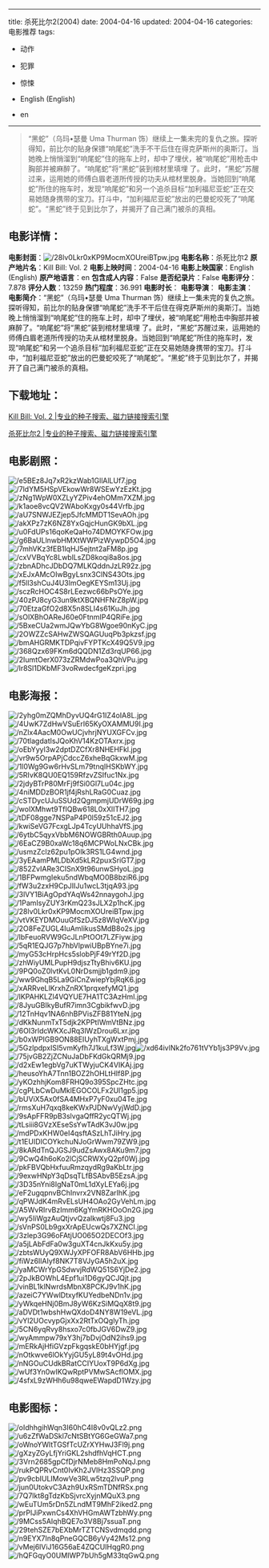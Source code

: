 
---
title: 杀死比尔2(2004)
date: 2004-04-16
updated: 2004-04-16
categories: 电影推荐
tags:
- 动作
- 犯罪
- 惊悚

- English (English)
- en
---


> “黑蛇”（乌玛•瑟曼 Uma Thurman 饰）继续上一集未完的复仇之旅。探听得知，前比尔的贴身保镖“响尾蛇”洗手不干后住在得克萨斯州的奥斯汀。当她晚上悄悄溜到“响尾蛇”住的拖车上时，却中了埋伏，被“响尾蛇”用枪击中胸部并被麻醉了。“响尾蛇”将“黑蛇”装到棺材里填埋 了。此时，“黑蛇”苏醒过来，运用她的师傅白眉老道所传授的功夫从棺材里脱身。当她回到“响尾蛇”所住的拖车时，发现“响尾蛇”和另一个追杀目标“加利福尼亚蛇”正在交易她随身携带的宝刀。打斗中，“加利福尼亚蛇”放出的巴曼蛇咬死了“响尾蛇”。“黑蛇”终于见到比尔了，并揭开了自己满门被杀的真相。

## **电影详情**：

**电影封面**：<img src="https://image.tmdb.org/t/p/w200/28lv0Lkr0xKP9MocmXOUreiBTpw.jpg" alt="/28lv0Lkr0xKP9MocmXOUreiBTpw.jpg" title="/28lv0Lkr0xKP9MocmXOUreiBTpw.jpg">
**电影名称**：杀死比尔2
**原产地片名**：Kill Bill: Vol. 2
**电影上映时间**：2004-04-16
**电影上映国家**：English (English)
**原产地语言**：en
**包含成人内容**：False
**是否纪录片**：False
**电影评分**：7.878
**评分人数**：13259
**热门程度**：36.991
**电影时长**：
**电影导演**：
**电影主演**：
**电影简介**：“黑蛇”（乌玛•瑟曼 Uma Thurman 饰）继续上一集未完的复仇之旅。探听得知，前比尔的贴身保镖“响尾蛇”洗手不干后住在得克萨斯州的奥斯汀。当她晚上悄悄溜到“响尾蛇”住的拖车上时，却中了埋伏，被“响尾蛇”用枪击中胸部并被麻醉了。“响尾蛇”将“黑蛇”装到棺材里填埋 了。此时，“黑蛇”苏醒过来，运用她的师傅白眉老道所传授的功夫从棺材里脱身。当她回到“响尾蛇”所住的拖车时，发现“响尾蛇”和另一个追杀目标“加利福尼亚蛇”正在交易她随身携带的宝刀。打斗中，“加利福尼亚蛇”放出的巴曼蛇咬死了“响尾蛇”。“黑蛇”终于见到比尔了，并揭开了自己满门被杀的真相。

## **下载地址**：
[Kill Bill: Vol. 2 |专业的种子搜索、磁力链接搜索引擎](https://movie.amd794.com:2083/?search=Kill%20Bill%3A%20Vol.%202&ordering=&mode=match_phrase&page_size=10&page=1)

[杀死比尔2 |专业的种子搜索、磁力链接搜索引擎](https://movie.amd794.com:2083/?search=%E6%9D%80%E6%AD%BB%E6%AF%94%E5%B0%942&ordering=&mode=match_phrase&page_size=10&page=1)
 

## **电影剧照**：
<img src="https://image.tmdb.org/t/p/original/e5BEz8Jq7xR2kzWab1GllAlLUf7.jpg" alt="/e5BEz8Jq7xR2kzWab1GllAlLUf7.jpg" title="/e5BEz8Jq7xR2kzWab1GllAlLUf7.jpg"><img src="https://image.tmdb.org/t/p/original/7ldYM5HSpVEkowWr8WSEwYzEzKt.jpg" alt="/7ldYM5HSpVEkowWr8WSEwYzEzKt.jpg" title="/7ldYM5HSpVEkowWr8WSEwYzEzKt.jpg"><img src="https://image.tmdb.org/t/p/original/zNg1WpW0XZLyYZPiv4ehOMm7XZM.jpg" alt="/zNg1WpW0XZLyYZPiv4ehOMm7XZM.jpg" title="/zNg1WpW0XZLyYZPiv4ehOMm7XZM.jpg"><img src="https://image.tmdb.org/t/p/original/k1aoe8vcQV2WAboKxgy0s44Vrfb.jpg" alt="/k1aoe8vcQV2WAboKxgy0s44Vrfb.jpg" title="/k1aoe8vcQV2WAboKxgy0s44Vrfb.jpg"><img src="https://image.tmdb.org/t/p/original/aU7SNWJEZjep5JfcMMDT1SevAOh.jpg" alt="/aU7SNWJEZjep5JfcMMDT1SevAOh.jpg" title="/aU7SNWJEZjep5JfcMMDT1SevAOh.jpg"><img src="https://image.tmdb.org/t/p/original/akXPz7zK6NZ8YxGqjcHunGK9bXL.jpg" alt="/akXPz7zK6NZ8YxGqjcHunGK9bXL.jpg" title="/akXPz7zK6NZ8YxGqjcHunGK9bXL.jpg"><img src="https://image.tmdb.org/t/p/original/u0FdUPs16qoKeQaHo74DMOYKFOw.jpg" alt="/u0FdUPs16qoKeQaHo74DMOYKFOw.jpg" title="/u0FdUPs16qoKeQaHo74DMOYKFOw.jpg"><img src="https://image.tmdb.org/t/p/original/g6BaULlnwbHMXtWWPizWywpD5O4.jpg" alt="/g6BaULlnwbHMXtWWPizWywpD5O4.jpg" title="/g6BaULlnwbHMXtWWPizWywpD5O4.jpg"><img src="https://image.tmdb.org/t/p/original/7mhVKz3fEB1lqHJ5ejtnt2aFM8p.jpg" alt="/7mhVKz3fEB1lqHJ5ejtnt2aFM8p.jpg" title="/7mhVKz3fEB1lqHJ5ejtnt2aFM8p.jpg"><img src="https://image.tmdb.org/t/p/original/cxVVBqYc8LwblLsZD8koqi8a8os.jpg" alt="/cxVVBqYc8LwblLsZD8koqi8a8os.jpg" title="/cxVVBqYc8LwblLsZD8koqi8a8os.jpg"><img src="https://image.tmdb.org/t/p/original/zbnADhcJDbDQ7MLKQddnJzLR92z.jpg" alt="/zbnADhcJDbDQ7MLKQddnJzLR92z.jpg" title="/zbnADhcJDbDQ7MLKQddnJzLR92z.jpg"><img src="https://image.tmdb.org/t/p/original/xEJxAMcOIwBgyLsnx3ClNS43Ots.jpg" alt="/xEJxAMcOIwBgyLsnx3ClNS43Ots.jpg" title="/xEJxAMcOIwBgyLsnx3ClNS43Ots.jpg"><img src="https://image.tmdb.org/t/p/original/f5ll3shCuJ4U3lmOegKEYSm13Uj.jpg" alt="/f5ll3shCuJ4U3lmOegKEYSm13Uj.jpg" title="/f5ll3shCuJ4U3lmOegKEYSm13Uj.jpg"><img src="https://image.tmdb.org/t/p/original/sczRcHOC4S8rLEezwc66bPsOYe.jpg" alt="/sczRcHOC4S8rLEezwc66bPsOYe.jpg" title="/sczRcHOC4S8rLEezwc66bPsOYe.jpg"><img src="https://image.tmdb.org/t/p/original/40zPJ8cyG3un9ktXBQNHFNrZ8pW.jpg" alt="/40zPJ8cyG3un9ktXBQNHFNrZ8pW.jpg" title="/40zPJ8cyG3un9ktXBQNHFNrZ8pW.jpg"><img src="https://image.tmdb.org/t/p/original/70EtzaGfO2d8X5n8SLI4s61KuJh.jpg" alt="/70EtzaGfO2d8X5n8SLI4s61KuJh.jpg" title="/70EtzaGfO2d8X5n8SLI4s61KuJh.jpg"><img src="https://image.tmdb.org/t/p/original/sOlXBhOAReJ60e0FtnmIP4QRiFe.jpg" alt="/sOlXBhOAReJ60e0FtnmIP4QRiFe.jpg" title="/sOlXBhOAReJ60e0FtnmIP4QRiFe.jpg"><img src="https://image.tmdb.org/t/p/original/5BxeCUa2wmJQwYbG8Wgoe90nKyC.jpg" alt="/5BxeCUa2wmJQwYbG8Wgoe90nKyC.jpg" title="/5BxeCUa2wmJQwYbG8Wgoe90nKyC.jpg"><img src="https://image.tmdb.org/t/p/original/2OWZZcSAHwZWSQAGUuqPb3pkzsf.jpg" alt="/2OWZZcSAHwZWSQAGUuqPb3pkzsf.jpg" title="/2OWZZcSAHwZWSQAGUuqPb3pkzsf.jpg"><img src="https://image.tmdb.org/t/p/original/bmAHGRMKTDPqivFYPTKcX49Q5V9.jpg" alt="/bmAHGRMKTDPqivFYPTKcX49Q5V9.jpg" title="/bmAHGRMKTDPqivFYPTKcX49Q5V9.jpg"><img src="https://image.tmdb.org/t/p/original/368Qzx69FKm6dQQDN1Zd3rqUP66.jpg" alt="/368Qzx69FKm6dQQDN1Zd3rqUP66.jpg" title="/368Qzx69FKm6dQQDN1Zd3rqUP66.jpg"><img src="https://image.tmdb.org/t/p/original/2IumtOerX073zZRMdwPoa3QhVPu.jpg" alt="/2IumtOerX073zZRMdwPoa3QhVPu.jpg" title="/2IumtOerX073zZRMdwPoa3QhVPu.jpg"><img src="https://image.tmdb.org/t/p/original/lr8Sl1DKbMF3voRwdecfgeKzpri.jpg" alt="/lr8Sl1DKbMF3voRwdecfgeKzpri.jpg" title="/lr8Sl1DKbMF3voRwdecfgeKzpri.jpg">

## **电影海报**：
<img src="https://image.tmdb.org/t/p/original/2yhg0mZQMhDyvUQ4rG1IZ4oIA8L.jpg" alt="/2yhg0mZQMhDyvUQ4rG1IZ4oIA8L.jpg" title="/2yhg0mZQMhDyvUQ4rG1IZ4oIA8L.jpg"><img src="https://image.tmdb.org/t/p/original/4UwK7ZdHwVSuErI65KyOXAMMU9I.jpg" alt="/4UwK7ZdHwVSuErI65KyOXAMMU9I.jpg" title="/4UwK7ZdHwVSuErI65KyOXAMMU9I.jpg"><img src="https://image.tmdb.org/t/p/original/nZlx4AacM0OwUCjvhrjNYUXGFCv.jpg" alt="/nZlx4AacM0OwUCjvhrjNYUXGFCv.jpg" title="/nZlx4AacM0OwUCjvhrjNYUXGFCv.jpg"><img src="https://image.tmdb.org/t/p/original/70tlagdatIsJQoKhV14KzOTAxrx.jpg" alt="/70tlagdatIsJQoKhV14KzOTAxrx.jpg" title="/70tlagdatIsJQoKhV14KzOTAxrx.jpg"><img src="https://image.tmdb.org/t/p/original/oEbYyyl3w2dptDZCfXr8NHEHFkl.jpg" alt="/oEbYyyl3w2dptDZCfXr8NHEHFkl.jpg" title="/oEbYyyl3w2dptDZCfXr8NHEHFkl.jpg"><img src="https://image.tmdb.org/t/p/original/vr9w5OrpAPjCdccZ6xheBqGkxwM.jpg" alt="/vr9w5OrpAPjCdccZ6xheBqGkxwM.jpg" title="/vr9w5OrpAPjCdccZ6xheBqGkxwM.jpg"><img src="https://image.tmdb.org/t/p/original/1l0Wg9Gw6rHvSLm79tnqIHSKbWY.jpg" alt="/1l0Wg9Gw6rHvSLm79tnqIHSKbWY.jpg" title="/1l0Wg9Gw6rHvSLm79tnqIHSKbWY.jpg"><img src="https://image.tmdb.org/t/p/original/5RIvK8QU0EQ159RfzvZSIfuc1Nx.jpg" alt="/5RIvK8QU0EQ159RfzvZSIfuc1Nx.jpg" title="/5RIvK8QU0EQ159RfzvZSIfuc1Nx.jpg"><img src="https://image.tmdb.org/t/p/original/2jdyBTrP80MrFj9fSi0Gl7Lu04c.jpg" alt="/2jdyBTrP80MrFj9fSi0Gl7Lu04c.jpg" title="/2jdyBTrP80MrFj9fSi0Gl7Lu04c.jpg"><img src="https://image.tmdb.org/t/p/original/4niMDDzBOR1jf4jRshLRaG0Cuaz.jpg" alt="/4niMDDzBOR1jf4jRshLRaG0Cuaz.jpg" title="/4niMDDzBOR1jf4jRshLRaG0Cuaz.jpg"><img src="https://image.tmdb.org/t/p/original/cSTDycUJuSSUd2QgmpmjUDrW69g.jpg" alt="/cSTDycUJuSSUd2QgmpmjUDrW69g.jpg" title="/cSTDycUJuSSUd2QgmpmjUDrW69g.jpg"><img src="https://image.tmdb.org/t/p/original/wolXMhwt9TfIQBw618L0xXlITH7.jpg" alt="/wolXMhwt9TfIQBw618L0xXlITH7.jpg" title="/wolXMhwt9TfIQBw618L0xXlITH7.jpg"><img src="https://image.tmdb.org/t/p/original/tDF08gge7NSPaP4P0l59z51cEJ2.jpg" alt="/tDF08gge7NSPaP4P0l59z51cEJ2.jpg" title="/tDF08gge7NSPaP4P0l59z51cEJ2.jpg"><img src="https://image.tmdb.org/t/p/original/kwiSeVG7FcxgLJp4TcyUUhhaVfS.jpg" alt="/kwiSeVG7FcxgLJp4TcyUUhhaVfS.jpg" title="/kwiSeVG7FcxgLJp4TcyUUhhaVfS.jpg"><img src="https://image.tmdb.org/t/p/original/6ytbC5qyxVbbM6NOWGBRth0Auup.jpg" alt="/6ytbC5qyxVbbM6NOWGBRth0Auup.jpg" title="/6ytbC5qyxVbbM6NOWGBRth0Auup.jpg"><img src="https://image.tmdb.org/t/p/original/6EaCZ9B0xaWc18q6MCPWoLNxCBk.jpg" alt="/6EaCZ9B0xaWc18q6MCPWoLNxCBk.jpg" title="/6EaCZ9B0xaWc18q6MCPWoLNxCBk.jpg"><img src="https://image.tmdb.org/t/p/original/usmzZclz62pu1pOlk3RS1LG4wnd.jpg" alt="/usmzZclz62pu1pOlk3RS1LG4wnd.jpg" title="/usmzZclz62pu1pOlk3RS1LG4wnd.jpg"><img src="https://image.tmdb.org/t/p/original/3yEAamPMLDbXd5kLR2puxSriGT7.jpg" alt="/3yEAamPMLDbXd5kLR2puxSriGT7.jpg" title="/3yEAamPMLDbXd5kLR2puxSriGT7.jpg"><img src="https://image.tmdb.org/t/p/original/852ZvIARe3CISnX9t96unwSHyoL.jpg" alt="/852ZvIARe3CISnX9t96unwSHyoL.jpg" title="/852ZvIARe3CISnX9t96unwSHyoL.jpg"><img src="https://image.tmdb.org/t/p/original/1BFPwmgIeku5ndWbqMO0B8bziR6.jpg" alt="/1BFPwmgIeku5ndWbqMO0B8bziR6.jpg" title="/1BFPwmgIeku5ndWbqMO0B8bziR6.jpg"><img src="https://image.tmdb.org/t/p/original/fW3u2zxH9CpJIIJu1wcL3tjqA93.jpg" alt="/fW3u2zxH9CpJIIJu1wcL3tjqA93.jpg" title="/fW3u2zxH9CpJIIJu1wcL3tjqA93.jpg"><img src="https://image.tmdb.org/t/p/original/3lVY1BiAgOpdYAqWs42nnaygohJ.jpg" alt="/3lVY1BiAgOpdYAqWs42nnaygohJ.jpg" title="/3lVY1BiAgOpdYAqWs42nnaygohJ.jpg"><img src="https://image.tmdb.org/t/p/original/1PamIsyZUY3rKmQ23sJLX2p1hcK.jpg" alt="/1PamIsyZUY3rKmQ23sJLX2p1hcK.jpg" title="/1PamIsyZUY3rKmQ23sJLX2p1hcK.jpg"><img src="https://image.tmdb.org/t/p/original/28lv0Lkr0xKP9MocmXOUreiBTpw.jpg" alt="/28lv0Lkr0xKP9MocmXOUreiBTpw.jpg" title="/28lv0Lkr0xKP9MocmXOUreiBTpw.jpg"><img src="https://image.tmdb.org/t/p/original/vtVKEYDMOuuGfSzDJ5z8WIqVeXV.jpg" alt="/vtVKEYDMOuuGfSzDJ5z8WIqVeXV.jpg" title="/vtVKEYDMOuuGfSzDJ5z8WIqVeXV.jpg"><img src="https://image.tmdb.org/t/p/original/2O8FeZUGL4IuAmIikusSMdB8o2s.jpg" alt="/2O8FeZUGL4IuAmIikusSMdB8o2s.jpg" title="/2O8FeZUGL4IuAmIikusSMdB8o2s.jpg"><img src="https://image.tmdb.org/t/p/original/lbFeuoRVW9GcJLnPtOOt7LZFiyw.jpg" alt="/lbFeuoRVW9GcJLnPtOOt7LZFiyw.jpg" title="/lbFeuoRVW9GcJLnPtOOt7LZFiyw.jpg"><img src="https://image.tmdb.org/t/p/original/5qR1EQJG7p7hbVlpwiUBpBYne7i.jpg" alt="/5qR1EQJG7p7hbVlpwiUBpBYne7i.jpg" title="/5qR1EQJG7p7hbVlpwiUBpBYne7i.jpg"><img src="https://image.tmdb.org/t/p/original/myG53cHrpHcs5slobPjF49rYf2D.jpg" alt="/myG53cHrpHcs5slobPjF49rYf2D.jpg" title="/myG53cHrpHcs5slobPjF49rYf2D.jpg"><img src="https://image.tmdb.org/t/p/original/zhWiyUMLPupH9djszTtyBhiv6KU.jpg" alt="/zhWiyUMLPupH9djszTtyBhiv6KU.jpg" title="/zhWiyUMLPupH9djszTtyBhiv6KU.jpg"><img src="https://image.tmdb.org/t/p/original/9PQ0oZ0lvtKvL0NrDsmjjb1gdm9.jpg" alt="/9PQ0oZ0lvtKvL0NrDsmjjb1gdm9.jpg" title="/9PQ0oZ0lvtKvL0NrDsmjjb1gdm9.jpg"><img src="https://image.tmdb.org/t/p/original/ww9GhqB5La9GiCnZwiepYbjRqK6.jpg" alt="/ww9GhqB5La9GiCnZwiepYbjRqK6.jpg" title="/ww9GhqB5La9GiCnZwiepYbjRqK6.jpg"><img src="https://image.tmdb.org/t/p/original/xARRveLlKrxhZnRX1prqxefyMQ1.jpg" alt="/xARRveLlKrxhZnRX1prqxefyMQ1.jpg" title="/xARRveLlKrxhZnRX1prqxefyMQ1.jpg"><img src="https://image.tmdb.org/t/p/original/lKPAHKLZl4VQYUE7HA1TC3AzHmI.jpg" alt="/lKPAHKLZl4VQYUE7HA1TC3AzHmI.jpg" title="/lKPAHKLZl4VQYUE7HA1TC3AzHmI.jpg"><img src="https://image.tmdb.org/t/p/original/8JyuGBIkyBufR7imn3CgbikfwvD.jpg" alt="/8JyuGBIkyBufR7imn3CgbikfwvD.jpg" title="/8JyuGBIkyBufR7imn3CgbikfwvD.jpg"><img src="https://image.tmdb.org/t/p/original/12TnHqv1NA6nhBPVisZFB81YteN.jpg" alt="/12TnHqv1NA6nhBPVisZFB81YteN.jpg" title="/12TnHqv1NA6nhBPVisZFB81YteN.jpg"><img src="https://image.tmdb.org/t/p/original/dKkNunmTxT5djk2KPPtIWmVtBNz.jpg" alt="/dKkNunmTxT5djk2KPPtIWmVtBNz.jpg" title="/dKkNunmTxT5djk2KPPtIWmVtBNz.jpg"><img src="https://image.tmdb.org/t/p/original/6OI3rldcWKXcJRq3lWzDrou6Lxr.jpg" alt="/6OI3rldcWKXcJRq3lWzDrou6Lxr.jpg" title="/6OI3rldcWKXcJRq3lWzDrou6Lxr.jpg"><img src="https://image.tmdb.org/t/p/original/b0xWPIGB9ON88EIUyhTXgWxtPmj.jpg" alt="/b0xWPIGB9ON88EIUyhTXgWxtPmj.jpg" title="/b0xWPIGB9ON88EIUyhTXgWxtPmj.jpg"><img src="https://image.tmdb.org/t/p/original/5GzlpdpxISI5vmKyfh7J1kuLf3W.jpg" alt="/5GzlpdpxISI5vmKyfh7J1kuLf3W.jpg" title="/5GzlpdpxISI5vmKyfh7J1kuLf3W.jpg"><img src="https://image.tmdb.org/t/p/original/xd64ivlNk2fo761tVYb1js3P9Vv.jpg" alt="/xd64ivlNk2fo761tVYb1js3P9Vv.jpg" title="/xd64ivlNk2fo761tVYb1js3P9Vv.jpg"><img src="https://image.tmdb.org/t/p/original/75jvGB2ZjZCNuJaDbFKdGkQRMj9.jpg" alt="/75jvGB2ZjZCNuJaDbFKdGkQRMj9.jpg" title="/75jvGB2ZjZCNuJaDbFKdGkQRMj9.jpg"><img src="https://image.tmdb.org/t/p/original/d2xEw1egbVg7uKTWyjuCK4VIKAj.jpg" alt="/d2xEw1egbVg7uKTWyjuCK4VIKAj.jpg" title="/d2xEw1egbVg7uKTWyjuCK4VIKAj.jpg"><img src="https://image.tmdb.org/t/p/original/heusoYhA7Tnn1BOZ2hOHLtHIf8P.jpg" alt="/heusoYhA7Tnn1BOZ2hOHLtHIf8P.jpg" title="/heusoYhA7Tnn1BOZ2hOHLtHIf8P.jpg"><img src="https://image.tmdb.org/t/p/original/yKOzhhjKom8FRHQ9o395SpcZHtc.jpg" alt="/yKOzhhjKom8FRHQ9o395SpcZHtc.jpg" title="/yKOzhhjKom8FRHQ9o395SpcZHtc.jpg"><img src="https://image.tmdb.org/t/p/original/cgPLbCwDuMklEGOCOLFx2Ul1gp5.jpg" alt="/cgPLbCwDuMklEGOCOLFx2Ul1gp5.jpg" title="/cgPLbCwDuMklEGOCOLFx2Ul1gp5.jpg"><img src="https://image.tmdb.org/t/p/original/bUViX5Ax0fSA4MHxP7yF0xu04Te.jpg" alt="/bUViX5Ax0fSA4MHxP7yF0xu04Te.jpg" title="/bUViX5Ax0fSA4MHxP7yF0xu04Te.jpg"><img src="https://image.tmdb.org/t/p/original/rmsXuH7qxq8keKWxPJDNwVyjWdD.jpg" alt="/rmsXuH7qxq8keKWxPJDNwVyjWdD.jpg" title="/rmsXuH7qxq8keKWxPJDNwVyjWdD.jpg"><img src="https://image.tmdb.org/t/p/original/9sApFFR9pB3slvgaQffR2ycQTWj.jpg" alt="/9sApFFR9pB3slvgaQffR2ycQTWj.jpg" title="/9sApFFR9pB3slvgaQffR2ycQTWj.jpg"><img src="https://image.tmdb.org/t/p/original/tLsiii8GVzXEseSsYwTAdK3vJ0w.jpg" alt="/tLsiii8GVzXEseSsYwTAdK3vJ0w.jpg" title="/tLsiii8GVzXEseSsYwTAdK3vJ0w.jpg"><img src="https://image.tmdb.org/t/p/original/mdPDxKHW0eI4qsftASzLhTJiHry.jpg" alt="/mdPDxKHW0eI4qsftASzLhTJiHry.jpg" title="/mdPDxKHW0eI4qsftASzLhTJiHry.jpg"><img src="https://image.tmdb.org/t/p/original/t1EUIDICOYkchuNJoGrWwm79ZW9.jpg" alt="/t1EUIDICOYkchuNJoGrWwm79ZW9.jpg" title="/t1EUIDICOYkchuNJoGrWwm79ZW9.jpg"><img src="https://image.tmdb.org/t/p/original/8kARdTnQJGSJ9udZsAwx8AKu9m7.jpg" alt="/8kARdTnQJGSJ9udZsAwx8AKu9m7.jpg" title="/8kARdTnQJGSJ9udZsAwx8AKu9m7.jpg"><img src="https://image.tmdb.org/t/p/original/9CwQ4h6oKo2lCjSCRWXyQ2pf0Wj.jpg" alt="/9CwQ4h6oKo2lCjSCRWXyQ2pf0Wj.jpg" title="/9CwQ4h6oKo2lCjSCRWXyQ2pf0Wj.jpg"><img src="https://image.tmdb.org/t/p/original/pkFBVQbHxfuuRmzqydRg9aKbLtr.jpg" alt="/pkFBVQbHxfuuRmzqydRg9aKbLtr.jpg" title="/pkFBVQbHxfuuRmzqydRg9aKbLtr.jpg"><img src="https://image.tmdb.org/t/p/original/9exwHNpY3qDsqTLfBSAbvB5EzsA.jpg" alt="/9exwHNpY3qDsqTLfBSAbvB5EzsA.jpg" title="/9exwHNpY3qDsqTLfBSAbvB5EzsA.jpg"><img src="https://image.tmdb.org/t/p/original/3D35nYni8IgNaT0mL1dXyLEYa6j.jpg" alt="/3D35nYni8IgNaT0mL1dXyLEYa6j.jpg" title="/3D35nYni8IgNaT0mL1dXyLEYa6j.jpg"><img src="https://image.tmdb.org/t/p/original/eF2ugqpnvBChInvrx2VN8ZarIhK.jpg" alt="/eF2ugqpnvBChInvrx2VN8ZarIhK.jpg" title="/eF2ugqpnvBChInvrx2VN8ZarIhK.jpg"><img src="https://image.tmdb.org/t/p/original/qPWJdK4mRvELsUH4OAo2GyVehLm.jpg" alt="/qPWJdK4mRvELsUH4OAo2GyVehLm.jpg" title="/qPWJdK4mRvELsUH4OAo2GyVehLm.jpg"><img src="https://image.tmdb.org/t/p/original/A5WvRIrvBzImm6KgYmRKHOoOn2G.jpg" alt="/A5WvRIrvBzImm6KgYmRKHOoOn2G.jpg" title="/A5WvRIrvBzImm6KgYmRKHOoOn2G.jpg"><img src="https://image.tmdb.org/t/p/original/wy5IiWgzAuQtjvvQzalkwtj8Fu3.jpg" alt="/wy5IiWgzAuQtjvvQzalkwtj8Fu3.jpg" title="/wy5IiWgzAuQtjvvQzalkwtj8Fu3.jpg"><img src="https://image.tmdb.org/t/p/original/sVnPS0Lb9gxXrApEUcwQs7XZNCI.jpg" alt="/sVnPS0Lb9gxXrApEUcwQs7XZNCI.jpg" title="/sVnPS0Lb9gxXrApEUcwQs7XZNCI.jpg"><img src="https://image.tmdb.org/t/p/original/3zlep3G96oFAtjUO065O2DECOf3.jpg" alt="/3zlep3G96oFAtjUO065O2DECOf3.jpg" title="/3zlep3G96oFAtjUO065O2DECOf3.jpg"><img src="https://image.tmdb.org/t/p/original/a5jLAbFdFa0w3guXT4cnJkKxu5y.jpg" alt="/a5jLAbFdFa0w3guXT4cnJkKxu5y.jpg" title="/a5jLAbFdFa0w3guXT4cnJkKxu5y.jpg"><img src="https://image.tmdb.org/t/p/original/zbtsWUyQ9XWJyXPFOFR8AbV6HHb.jpg" alt="/zbtsWUyQ9XWJyXPFOFR8AbV6HHb.jpg" title="/zbtsWUyQ9XWJyXPFOFR8AbV6HHb.jpg"><img src="https://image.tmdb.org/t/p/original/fiWz6IlAIyf8NK7T8VJyGA5h2uX.jpg" alt="/fiWz6IlAIyf8NK7T8VJyGA5h2uX.jpg" title="/fiWz6IlAIyf8NK7T8VJyGA5h2uX.jpg"><img src="https://image.tmdb.org/t/p/original/yaMCWrYpGSdwvjRdWQ51S6YjDe2.jpg" alt="/yaMCWrYpGSdwvjRdWQ51S6YjDe2.jpg" title="/yaMCWrYpGSdwvjRdWQ51S6YjDe2.jpg"><img src="https://image.tmdb.org/t/p/original/2pJkBOWhL4Epf1ui1D6gyQCJQjt.jpg" alt="/2pJkBOWhL4Epf1ui1D6gyQCJQjt.jpg" title="/2pJkBOWhL4Epf1ui1D6gyQCJQjt.jpg"><img src="https://image.tmdb.org/t/p/original/vinBL1klNwrdsMbnX8PCKJ9v1hK.jpg" alt="/vinBL1klNwrdsMbnX8PCKJ9v1hK.jpg" title="/vinBL1klNwrdsMbnX8PCKJ9v1hK.jpg"><img src="https://image.tmdb.org/t/p/original/azeiC7YWwlDtxyfKUYedbeNDn1v.jpg" alt="/azeiC7YWwlDtxyfKUYedbeNDn1v.jpg" title="/azeiC7YWwlDtxyfKUYedbeNDn1v.jpg"><img src="https://image.tmdb.org/t/p/original/yWkqeHNj0BmJ8yW6KzSiMQqX8t9.jpg" alt="/yWkqeHNj0BmJ8yW6KzSiMQqX8t9.jpg" title="/yWkqeHNj0BmJ8yW6KzSiMQqX8t9.jpg"><img src="https://image.tmdb.org/t/p/original/aDVDt1wbshHwQXdoD4NY8W19eVL.jpg" alt="/aDVDt1wbshHwQXdoD4NY8W19eVL.jpg" title="/aDVDt1wbshHwQXdoD4NY8W19eVL.jpg"><img src="https://image.tmdb.org/t/p/original/vYl2UOcvypGjxXx2RtTxOQglyTh.jpg" alt="/vYl2UOcvypGjxXx2RtTxOQglyTh.jpg" title="/vYl2UOcvypGjxXx2RtTxOQglyTh.jpg"><img src="https://image.tmdb.org/t/p/original/5CN6yqRvy8hsxo7c0fbJGV6DwZ9.jpg" alt="/5CN6yqRvy8hsxo7c0fbJGV6DwZ9.jpg" title="/5CN6yqRvy8hsxo7c0fbJGV6DwZ9.jpg"><img src="https://image.tmdb.org/t/p/original/wyAmmpw79xY3hj7bDvjOdN2ihs9.jpg" alt="/wyAmmpw79xY3hj7bDvjOdN2ihs9.jpg" title="/wyAmmpw79xY3hj7bDvjOdN2ihs9.jpg"><img src="https://image.tmdb.org/t/p/original/mERkAjHfiGVzpFkgqskE0bHYjgf.jpg" alt="/mERkAjHfiGVzpFkgqskE0bHYjgf.jpg" title="/mERkAjHfiGVzpFkgqskE0bHYjgf.jpg"><img src="https://image.tmdb.org/t/p/original/nOtkwve6lOkYyjGU5yL89t4vOHd.jpg" alt="/nOtkwve6lOkYyjGU5yL89t4vOHd.jpg" title="/nOtkwve6lOkYyjGU5yL89t4vOHd.jpg"><img src="https://image.tmdb.org/t/p/original/nNGOuCUdkBRatCCIYUoxT9P6dXg.jpg" alt="/nNGOuCUdkBRatCCIYUoxT9P6dXg.jpg" title="/nNGOuCUdkBRatCCIYUoxT9P6dXg.jpg"><img src="https://image.tmdb.org/t/p/original/wUf3Yn0wIKQwRptPVMwSAcflOMX.jpg" alt="/wUf3Yn0wIKQwRptPVMwSAcflOMX.jpg" title="/wUf3Yn0wIKQwRptPVMwSAcflOMX.jpg"><img src="https://image.tmdb.org/t/p/original/4sfxL9zWHh6u98qweEWapdD1Wzy.jpg" alt="/4sfxL9zWHh6u98qweEWapdD1Wzy.jpg" title="/4sfxL9zWHh6u98qweEWapdD1Wzy.jpg">

## **电影图标**：
<img src="https://image.tmdb.org/t/p/original/oIdhhgihWqn3I60hC4I8v0vQLz2.png" alt="/oIdhhgihWqn3I60hC4I8v0vQLz2.png" title="/oIdhhgihWqn3I60hC4I8v0vQLz2.png"><img src="https://image.tmdb.org/t/p/original/u6zZfWaDSkl7cNtSBtYG6GeGWa7.png" alt="/u6zZfWaDSkl7cNtSBtYG6GeGWa7.png" title="/u6zZfWaDSkl7cNtSBtYG6GeGWa7.png"><img src="https://image.tmdb.org/t/p/original/oWnoYWltTGSfTcUZrXYHwJ3Fl9j.png" alt="/oWnoYWltTGSfTcUZrXYHwJ3Fl9j.png" title="/oWnoYWltTGSfTcUZrXYHwJ3Fl9j.png"><img src="https://image.tmdb.org/t/p/original/gXzyZGyLfjYriGKL2shdfhVqHCT.png" alt="/gXzyZGyLfjYriGKL2shdfhVqHCT.png" title="/gXzyZGyLfjYriGKL2shdfhVqHCT.png"><img src="https://image.tmdb.org/t/p/original/3Vrn2685gpCfDjrNMeb8HmPoNqJ.png" alt="/3Vrn2685gpCfDjrNMeb8HmPoNqJ.png" title="/3Vrn2685gpCfDjrNMeb8HmPoNqJ.png"><img src="https://image.tmdb.org/t/p/original/rukPQPRvCnt0IvKh2JVIHz3SSQP.png" alt="/rukPQPRvCnt0IvKh2JVIHz3SSQP.png" title="/rukPQPRvCnt0IvKh2JVIHz3SSQP.png"><img src="https://image.tmdb.org/t/p/original/pv9cbIULIMowVe3RLw5tzq2lvuP.png" alt="/pv9cbIULIMowVe3RLw5tzq2lvuP.png" title="/pv9cbIULIMowVe3RLw5tzq2lvuP.png"><img src="https://image.tmdb.org/t/p/original/jun0UtokvC3Azh9UxRSmTDNfRSx.png" alt="/jun0UtokvC3Azh9UxRSmTDNfRSx.png" title="/jun0UtokvC3Azh9UxRSmTDNfRSx.png"><img src="https://image.tmdb.org/t/p/original/7Q7lkt8gTdzKbSjvrcXyjnMQuX3.png" alt="/7Q7lkt8gTdzKbSjvrcXyjnMQuX3.png" title="/7Q7lkt8gTdzKbSjvrcXyjnMQuX3.png"><img src="https://image.tmdb.org/t/p/original/wEuTUm5rDn5ZLndMT9MhF2iked2.png" alt="/wEuTUm5rDn5ZLndMT9MhF2iked2.png" title="/wEuTUm5rDn5ZLndMT9MhF2iked2.png"><img src="https://image.tmdb.org/t/p/original/prPlJiPxwnCs4XhVHGmAWTzbhWy.png" alt="/prPlJiPxwnCs4XhVHGmAWTzbhWy.png" title="/prPlJiPxwnCs4XhVHGmAWTzbhWy.png"><img src="https://image.tmdb.org/t/p/original/9MCss5AIqhBQE7o3V8Bj7ssuaT.png" alt="/9MCss5AIqhBQE7o3V8Bj7ssuaT.png" title="/9MCss5AIqhBQE7o3V8Bj7ssuaT.png"><img src="https://image.tmdb.org/t/p/original/29tehSZE7bEXbMrTZTCNSvdmqdd.png" alt="/29tehSZE7bEXbMrTZTCNSvdmqdd.png" title="/29tehSZE7bEXbMrTZTCNSvdmqdd.png"><img src="https://image.tmdb.org/t/p/original/n9EYX7In8qPneGQCB6yVy42Ms12.png" alt="/n9EYX7In8qPneGQCB6yVy42Ms12.png" title="/n9EYX7In8qPneGQCB6yVy42Ms12.png"><img src="https://image.tmdb.org/t/p/original/vMej6lViJ16G56aE4ZQCUIHqgR0.png" alt="/vMej6lViJ16G56aE4ZQCUIHqgR0.png" title="/vMej6lViJ16G56aE4ZQCUIHqgR0.png"><img src="https://image.tmdb.org/t/p/original/hQFGqyO0UMIWP7bUh5gM33tqGwQ.png" alt="/hQFGqyO0UMIWP7bUh5gM33tqGwQ.png" title="/hQFGqyO0UMIWP7bUh5gM33tqGwQ.png">
